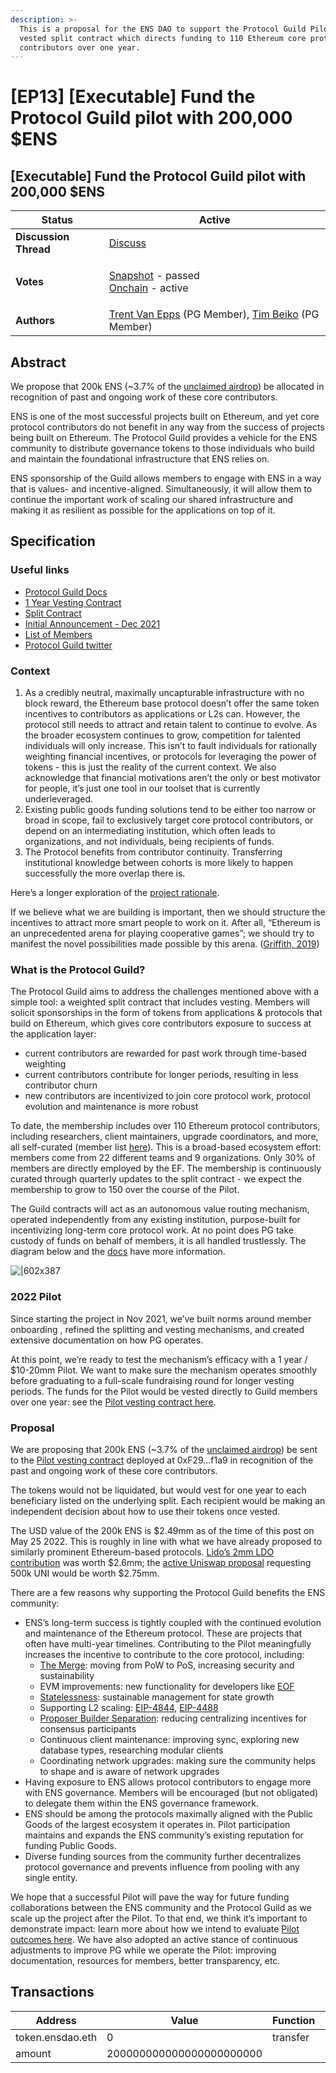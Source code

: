 ```yaml
---
description: >-
  This is a proposal for the ENS DAO to support the Protocol Guild Pilot, a
  vested split contract which directs funding to 110 Ethereum core protocol
  contributors over one year.
---
```


# \[EP13] \[Executable] Fund the Protocol Guild pilot with 200,000 $ENS

## \[Executable] Fund the Protocol Guild pilot with 200,000 $ENS

| **Status**            | Active                                                                                                                                                                                                                                                                                                                                                               |
| --------------------- | -------------------------------------------------------------------------------------------------------------------------------------------------------------------------------------------------------------------------------------------------------------------------------------------------------------------------------------------------------------------- |
| **Discussion Thread** | [Discuss](https://discuss.ens.domains/t/draft-executable-support-the-protocol-guild-pilot/12877)                                                                                                                                                                                                                                                                     |
| **Votes**             | <p><a href="[https:/snapshot.org#/ens.eth/proposal/0x16f3d7010cacc892c134d34503cd340c1fd31cdbb79c3f8a9bedc12ae22de358](https://snapshot.org/#/ens.eth/proposal/0xe07284156fb063d5fba6b9fed50cc74fad36ea02c2ede0207434db476884104b)">Snapshot</a> - passed <br><a href="https://www.tally.xyz/proposal/940d9d0e-14e6-43a2-810f-6250de538f00">Onchain</a> - active</p> |
| **Authors**           | [Trent Van Epps](https://twitter.com/trent\_vanepps) (PG Member), [Tim Beiko](https://twitter.com/TimBeiko) (PG Member)                                                                                                                                                                                                                                              |

## Abstract

We propose that 200k ENS (\~3.7% of the [unclaimed airdrop](https://twitter.com/ensdomains/status/1522066354387718144)) be allocated in recognition of past and ongoing work of these core contributors.

ENS is one of the most successful projects built on Ethereum, and yet core protocol contributors do not benefit in any way from the success of projects being built on Ethereum. The Protocol Guild provides a vehicle for the ENS community to distribute governance tokens to those individuals who build and maintain the foundational infrastructure that ENS relies on.

ENS sponsorship of the Guild allows members to engage with ENS in a way that is values- and incentive-aligned. Simultaneously, it will allow them to continue the important work of scaling our shared infrastructure and making it as resilient as possible for the applications on top of it.

## Specification

### Useful links

* [Protocol Guild Docs](https://protocol-guild.readthedocs.io/en/latest/index.html)
* [1 Year Vesting Contract](https://app.0xsplits.xyz/accounts/0xF29Ff96aaEa6C9A1fBa851f74737f3c069d4f1a9/)
* [Split Contract](https://app.0xsplits.xyz/accounts/0x84af3D5824F0390b9510440B6ABB5CC02BB68ea1/)
* [Initial Announcement - Dec 2021](https://stateful.mirror.xyz/mEDvFXGCKdDhR-N320KRtsq60Y2OPk8rHcHBCFVryXY)
* [List of Members](https://protocol-guild.readthedocs.io/en/latest/9-membership.html)
* [Protocol Guild twitter](https://twitter.com/ProtocolGuild)

### Context

1. As a credibly neutral, maximally uncapturable infrastructure with no block reward, the Ethereum base protocol doesn’t offer the same token incentives to contributors as applications or L2s can. However, the protocol still needs to attract and retain talent to continue to evolve. As the broader ecosystem continues to grow, competition for talented individuals will only increase. This isn’t to fault individuals for rationally weighting financial incentives, or protocols for leveraging the power of tokens - this is just the reality of the current context. We also acknowledge that financial motivations aren’t the only or best motivator for people, it’s just one tool in our toolset that is currently underleveraged.
2. Existing public goods funding solutions tend to be either too narrow or broad in scope, fail to exclusively target core protocol contributors, or depend on an intermediating institution, which often leads to organizations, and not individuals, being recipients of funds.
3. The Protocol benefits from contributor continuity. Transferring institutional knowledge between cohorts is more likely to happen successfully the more overlap there is.

Here’s a longer exploration of the [project rationale](https://protocol-guild.readthedocs.io/en/latest/1-proposal-rationale.html).

If we believe what we are building is important, then we should structure the incentives to attract more smart people to work on it. After all, “Ethereum is an unprecedented arena for playing cooperative games”; we should try to manifest the novel possibilities made possible by this arena. ([Griffith, 2019](https://medium.com/@virgilgr/ethereum-is-game-changing-technology-literally-d67e01a01cf8))

### What is the Protocol Guild?

The Protocol Guild aims to address the challenges mentioned above with a simple tool: a weighted split contract that includes vesting. Members will solicit sponsorships in the form of tokens from applications & protocols that build on Ethereum, which gives core contributors exposure to success at the application layer:

* current contributors are rewarded for past work through time-based weighting
* current contributors contribute for longer periods, resulting in less contributor churn
* new contributors are incentivized to join core protocol work, protocol evolution and maintenance is more robust

To date, the membership includes over 110 Ethereum protocol contributors, including researchers, client maintainers, upgrade coordinators, and more, all self-curated (member list [here](https://protocol-guild.readthedocs.io/en/latest/9-membership.html)). This is a broad-based ecosystem effort: members come from 22 different teams and 9 organizations. Only 30% of members are directly employed by the EF. The membership is continuously curated through quarterly updates to the split contract - we expect the membership to grow to 150 over the course of the Pilot.

The Guild contracts will act as an autonomous value routing mechanism, operated independently from any existing institution, purpose-built for incentivizing long-term core protocol work. At no point does PG take custody of funds on behalf of members, it is all handled trustlessly. The diagram below and the [docs](https://protocol-guild.readthedocs.io/en/latest/3-smart-contract.html) have more information.

![|602x387](https://user-images.githubusercontent.com/80278162/165815437-11646882-bac0-41bf-9709-e64880c96d82.png)

### 2022 Pilot

Since starting the project in Nov 2021, we’ve built norms around member onboarding , refined the splitting and vesting mechanisms, and created extensive documentation on how PG operates.

At this point, we’re ready to test the mechanism’s efficacy with a 1 year / $10-20mm Pilot. We want to make sure the mechanism operates smoothly before graduating to a full-scale fundraising round for longer vesting periods. The funds for the Pilot would be vested directly to Guild members over one year: see the [Pilot vesting contract here](https://app.0xsplits.xyz/accounts/0xF29Ff96aaEa6C9A1fBa851f74737f3c069d4f1a9/).

### Proposal

We are proposing that 200k ENS (\~3.7% of the [unclaimed airdrop](https://twitter.com/ensdomains/status/1522066354387718144)) be sent to the [Pilot vesting contract](https://app.0xsplits.xyz/accounts/0xF29Ff96aaEa6C9A1fBa851f74737f3c069d4f1a9/) deployed at 0xF29…f1a9 in recognition of the past and ongoing work of these core contributors.

The tokens would not be liquidated, but would vest for one year to each beneficiary listed on the underlying split. Each recipient would be making an independent decision about how to use their tokens once vested.

The USD value of the 200k ENS is $2.49mm as of the time of this post on May 25 2022. This is roughly in line with what we have already proposed to similarly prominent Ethereum-based protocols. [Lido’s 2mm LDO contribution](https://research.lido.fi/t/proposal-to-fund-the-protocol-guild-pilot-via-a-lido-grant/2016) was worth $2.6mm; the [active Uniswap proposal](https://gov.uniswap.org/t/governance-proposal-should-the-uniswap-community-participate-in-the-protocol-guild-pilot/16824) requesting 500k UNI would be worth $2.75mm.

There are a few reasons why supporting the Protocol Guild benefits the ENS community:

* ENS’s long-term success is tightly coupled with the continued evolution and maintenance of the Ethereum protocol. These are projects that often have multi-year timelines. Contributing to the Pilot meaningfully increases the incentive to contribute to the core protocol, including:
  * [The Merge](https://github.com/ethereum/pm/blob/master/Merge/mainnet-readiness.md): moving from PoW to PoS, increasing security and sustainability
  * EVM improvements: new functionality for developers like [EOF](https://notes.ethereum.org/@ipsilon/evm-object-format-overview)
  * [Statelessness](https://notes.ethereum.org/@gballet/Sy-a6T5St): sustainable management for state growth
  * Supporting L2 scaling: [EIP-4844](https://eips.ethereum.org/EIPS/eip-4844), [EIP-4488](https://eips.ethereum.org/EIPS/eip-4488)
  * [Proposer Builder Separation](https://notes.ethereum.org/@vbuterin/pbs\_censorship\_resistance): reducing centralizing incentives for consensus participants
  * Continuous client maintenance: improving sync, exploring new database types, researching modular clients
  * Coordinating network upgrades: making sure the community helps to shape and is aware of network upgrades
* Having exposure to ENS allows protocol contributors to engage more with ENS governance. Members will be encouraged (but not obligated) to delegate them within the ENS governance framework.
* ENS should be among the protocols maximally aligned with the Public Goods of the largest ecosystem it operates in. Pilot participation maintains and expands the ENS community’s existing reputation for funding Public Goods.
* Diverse funding sources from the community further decentralizes protocol governance and prevents influence from pooling with any single entity.

We hope that a successful Pilot will pave the way for future funding collaborations between the ENS community and the Protocol Guild as we scale up the project after the Pilot. To that end, we think it’s important to demonstrate impact: learn more about how we intend to evaluate [Pilot outcomes here](https://protocol-guild.readthedocs.io/en/latest/5-initial-pilot.html). We have also adopted an active stance of continuous adjustments to improve PG while we operate the Pilot: improving documentation, resources for members, better transparency, etc.

## Transactions

| Address          | Value                    | Function | Argument  | Value                |
| ---------------- | ------------------------ | -------- | --------- | -------------------- |
| token.ensdao.eth | 0                        | transfer | recipient | theprotocolguild.eth |
| amount           | 200000000000000000000000 |          |           |                      |

